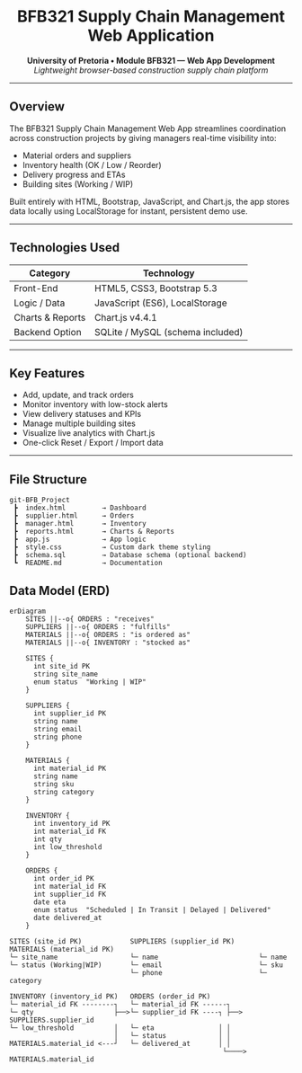<h1 align="center"> BFB321 Supply Chain Management Web Application</h1>

<p align="center">
  <strong>University of Pretoria • Module BFB321 — Web App Development</strong><br>
  <em>Lightweight browser-based construction supply chain platform</em>
</p>

---

## Overview

The BFB321 Supply Chain Management Web App streamlines coordination across construction projects by giving managers real-time visibility into:

- Material orders and suppliers  
- Inventory health (OK / Low / Reorder)  
- Delivery progress and ETAs  
- Building sites (Working / WIP)

Built entirely with HTML, Bootstrap, JavaScript, and Chart.js, the app stores data locally using LocalStorage for instant, persistent demo use.

---

## Technologies Used

| Category | Technology |
|-----------|-------------|
| Front-End | HTML5, CSS3, Bootstrap 5.3 |
| Logic / Data | JavaScript (ES6), LocalStorage |
| Charts & Reports | Chart.js v4.4.1 |
| Backend Option | SQLite / MySQL (schema included) |

---

## Key Features

- Add, update, and track orders  
- Monitor inventory with low-stock alerts  
- View delivery statuses and KPIs  
- Manage multiple building sites  
- Visualize live analytics with Chart.js  
- One-click Reset / Export / Import data  

---

## File Structure

```text
git-BFB_Project
 ┣  index.html         → Dashboard
 ┣  supplier.html      → Orders
 ┣  manager.html       → Inventory
 ┣  reports.html       → Charts & Reports
 ┣  app.js             → App logic
 ┣  style.css          → Custom dark theme styling
 ┣  schema.sql         → Database schema (optional backend)
 ┗  README.md          → Documentation

 ``` 

 ## Data Model (ERD)

```mermaid
erDiagram
    SITES ||--o{ ORDERS : "receives"
    SUPPLIERS ||--o{ ORDERS : "fulfills"
    MATERIALS ||--o{ ORDERS : "is ordered as"
    MATERIALS ||--o{ INVENTORY : "stocked as"

    SITES {
      int site_id PK
      string site_name
      enum status  "Working | WIP"
    }

    SUPPLIERS {
      int supplier_id PK
      string name
      string email
      string phone
    }

    MATERIALS {
      int material_id PK
      string name
      string sku
      string category
    }

    INVENTORY {
      int inventory_id PK
      int material_id FK
      int qty
      int low_threshold
    }

    ORDERS {
      int order_id PK
      int material_id FK
      int supplier_id FK
      date eta
      enum status  "Scheduled | In Transit | Delayed | Delivered"
      date delivered_at
    }

SITES (site_id PK)            SUPPLIERS (supplier_id PK)      MATERIALS (material_id PK)
└─ site_name                  └─ name                         └─ name
└─ status (Working|WIP)       └─ email                        └─ sku
                              └─ phone                        └─ category

INVENTORY (inventory_id PK)   ORDERS (order_id PK)
└─ material_id FK --------┐   └─ material_id FK ------┐
└─ qty                    ├──>└─ supplier_id FK ----┐ ├──>  SUPPLIERS.supplier_id
└─ low_threshold          │   └─ eta                │ │
                          │   └─ status             │ │
MATERIALS.material_id <---┘   └─ delivered_at       │ │
                                                     └────>  MATERIALS.material_id

